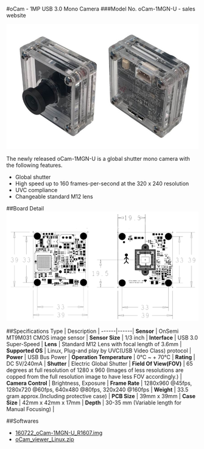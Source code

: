 #oCam - 1MP USB 3.0 Mono Camera
###Model No. oCam-1MGN-U - sales website

![ScreenShot](../../images/oCam-1MGN-U_model_new.jpg)


The newly released oCam-1MGN-U is a global shutter mono camera with the following features.
* Global shutter
* High speed up to 160 frames-per-second at the 320 x 240 resolution
* UVC compliance
* Changeable standard M12 lens

##Board Detail
![ScreenShot](../../images/oCam-1MGN-U_layout.png)


##Specifications
Type | Description |
------|------|
**Sensor** | OnSemi MT9M031 CMOS image sensor |
**Sensor Size** | 1/3 inch |
**Interface** | USB 3.0 Super-Speed |
**Lens** | Standard M12 Lens with focal length of 3.6mm | 
**Supported OS** | Linux, Plug-and play by UVC(USB Video Class) protocol | 
**Power** | USB Bus Power | 
**Operation Temperature** | 0°C ~ + 70°C |
**Rating** | DC 5V/240mA |
**Shutter** | Electric Global Shutter |
**Field Of View(FOV)** | 65 degrees at full resolution of 1280 x 960 (Images of less resolutions are copped from the full resolution image to have less FOV accordingly.) |
**Camera Control** | Brightness, Exposure | 
**Frame Rate** | 1280x960 @45fps, 1280x720 @60fps, 640x480 @80fps, 320x240 @160fps | 
**Weight** | 33.5 gram approx.(Including protective case) | 
**PCB Size** | 39mm x 39mm | 
**Case Size** | 42mm x 42mm x 17mm |
**Depth** | 30-35 mm (Variable length for Manual Focusing) |

##Softwares
* [160722_oCam-1MGN-U_R1607.img](../../Firmware)
* [oCam_viewer_Linux.zip](../../Software/oCam_viewer_Linux)
